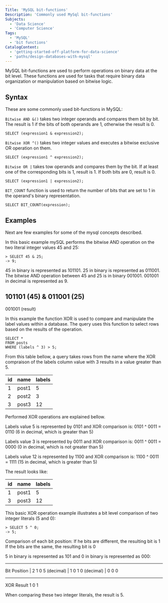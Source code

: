 ```yaml
---
Title: 'MySQL bit-functions'
Description: 'Commonly used MySql bit-functions'
Subjects:
  - 'Data Science'
  - 'Computer Science'
Tags:
  - 'MySQL'
  - 'bit functions'
CatalogContent:
  - 'getting-started-off-platform-for-data-science'
  - 'paths/design-databases-with-mysql'  
---
```


MySQL bit-functions are used to perform operations on binary data at the bit level. These functions are used for tasks that require binary data organization or manipulation based on bitwise logic.

## Syntax
These are some commonly used bit-functions in MySQL:

`Bitwise AND &()` takes two integer operands and compares them bit by bit. The result is 1 if the bits of both operands are 1, otherwise the result is 0.

```mysql
SELECT (expression1 & expression2);
```

`Bitwise XOR ^()` takes two integer values and executes a bitwise exclusive OR operation on them. 

```mysql
SELECT (expression1 ^ expression2);
```

`Bitwise OR |` takes tow operands and compares them by the bit. If at least one of the corresponding bits is 1, result is 1. If both bits are 0, result is 0.

```mysql
SELECT (expression1 | expression2);
```

`BIT_COUNT` function is used to return the number of bits that are set to 1 in the operand's binary representation.

```mysql
SELECT BIT_COUNT(expression);
```

## Examples

Next are few examples for some of the mysql concepts described.

In this basic example mySQL performs the bitwise AND operation on the two literal integer values 45 and 25:

```mysql
> SELECT 45 & 25;
-> 9;
```

45 in binary is represented as 101101.
25 in binary is represented as 011001.
The bitwise AND operation between 45 and 25 is in binary 001001. 
001001 in decimal is represented as 9.

  101101 (45)
& 011001 (25)
  -------
  001001 (result)


In this example the function XOR is used to compare and manipulate the label values within a database.
The query uses this function to select rows based on the results of the operation.

```mysql
SELECT *
FROM posts
WHERE (labels ^ 3) > 5;
```

From this table bellow, a query takes rows from the name where the XOR compraison of the labels column value with 3 results in a value greater than 5.

id | name  | labels 
---|-------|-------
 1 | post1 | 5     
 2 | post2 | 3     
 3 | post3 | 12    

Performed XOR operations are explained bellow.

Labels value 5 is represented by 0101 and XOR comparison is:
0101 ^ 0011 = 0110 (6 in decimal, which is greater than 5)

Labels value 3 is represented by 0011 and XOR comparison is:
0011 ^ 0011 = 0000 (0 in decimal, which is not greater than 5)

Labels value 12 is represented by 1100 and XOR comparison is:
1100 ^ 0011 = 1111 (15 in decimal, which is greater than 5)

The result looks like:

id | name  | labels
---|-------|-------
 1 | post1 | 5
 3 | post3 | 12

This basic XOR operation example illustrates a bit level comparison of two integer literals (5 and 0):

```mysql
> SELECT 5 ^ 0;
-> 5;
```
Comparison of each bit position:
If he bits are different, the resulting bit is 1
If the bits are the same, the resulting bit is 0

5 in binary is represented as 101 and 0 in binary is represented as 000:
------------- -------
Bit Position | 2 1 0 
5 (decimal)  | 1 0 1
0 (decimal)  | 0 0 0
------------- -------
XOR Result     1 0 1

When comparing these two integer literals, the result is 5.